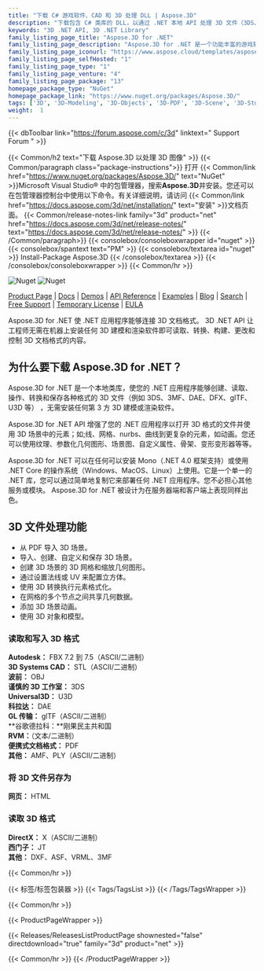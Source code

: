 ```yaml
---
title: "下载 C# 游戏软件、CAD 和 3D 处理 DLL | Aspose.3D"
description: "下载包含 C# 类库的 DLL，以通过 .NET 本地 API 处理 3D 文件（3DS、3MF、DAE、DFX、gITF、U3D）、网格、几何图形、场景、动画。"
keywords: "3D .NET API, 3D .NET Library"
family_listing_page_title: "Aspose.3D for .NET"
family_listing_page_description: "Aspose.3D for .NET 是一个功能丰富的游戏软件和计算机辅助设计 (CAD) API，它使 Mono 和 .NET 应用程序（包括 ASP.NET、Windows 窗体和 Web 服务）能够自动连接流行的 3D 文档格式，而无需任何 3D建模和渲染软件安装在服务器上。它支持 Discreet3DS、WavefrontOBJ、FBX（ASCII、二进制）、STL（ASCII、二进制）、USDC、USDZ、PDMS RVM、Universal3D、Collada、glTF、GLB、PLY、HTML5、A3DW、DirectX 和 Google Draco 文件格式，允许开发人员使用 Aspose.3D API 轻松创建、读取、转换、修改和控制这些 3D 文档格式的内容。"
family_listing_page_iconurl: "https://www.aspose.cloud/templates/aspose/App_Themes/V3/images/3d/272x272/aspose_3d-for-net-min.png"
family_listing_page_selfHosted: "1"
family_listing_page_type: "1"
family_listing_page_venture: "4"
family_listing_page_package: "13"
homepage_package_type: "NuGet"
homepage_package_link: "https://www.nuget.org/packages/Aspose.3D/"
tags: ['3D', '3D-Modeling', '3D-Objects', '3D-PDF', '3D-Scene', '3D-Studio-Max', '3D-Viewports', '3DS', '3D-to-GLTF2.0', '3D-to-HTML', '3D-to-PDF', '3MF', 'AMF', 'Animation', 'ASE', 'Aspose.3D', 'Aspose.Total', 'AutoCAD', 'Autodesk', 'Collada', 'Conholdate', 'Conholdate.Total', 'Cylinder', 'DAE', 'Darco', 'DirectX', 'DRC', 'DXF', 'FBX', 'Geometry', 'gITF', 'HTML', 'JT', 'Linear-Extrusion', 'Mesh', 'Morph', 'NURBS', 'OBJ', 'PDF', 'PLY', 'PointCloud', 'Polygons', 'Redenring', 'RVM', 'Skeleton', 'STL', 'U3D', 'VRML', 'Wavefront', 'X']
weight:  1
---
```


{{< dbToolbar link="https://forum.aspose.com/c/3d" linktext=" Support Forum " >}}

{{< Common/h2 text="下载 Aspose.3D 以处理 3D 图像"  >}}
{{< Common/paragraph class="package-instructions">}}
打开
{{< Common/link href="https://www.nuget.org/packages/Aspose.3D/" text="NuGet"  >}}Microsoft Visual Studio® 中的包管理器，搜索<b>Aspose.3D</b>并安装。您还可以在包管理器控制台中使用以下命令。有关详细说明，请访问
{{< Common/link href="https://docs.aspose.com/3d/net/installation/" text="安装"  >}}文档页面。
{{< Common/release-notes-link family="3d" product="net" href="https://docs.aspose.com/3d/net/release-notes/" text="https://docs.aspose.com/3d/net/release-notes/"  >}}
{{< /Common/paragraph>}}
{{< consolebox/consoleboxwrapper id="nuget" >}}
       {{< consolebox/spantext text="PM" >}}
       {{< consolebox/textarea id="nuget" >}} Install-Package Aspose.3D {{< /consolebox/textarea >}}
{{< /consolebox/consoleboxwrapper >}}
{{< Common/hr >}}

![Nuget](https://img.shields.io/nuget/v/Aspose.3D) ![Nuget](https://img.shields.io/nuget/dt/Aspose.3D?label=nuget%20downloads)

[Product Page](https://products.aspose.com/3d/net/) | [Docs](https://docs.aspose.com/3d/net/) | [Demos](https://products.aspose.app/3d/family) | [API Reference](https://reference.aspose.com/3d/net/) | [Examples](https://github.com/aspose-3d/Aspose.3D-for-.NET/tree/master/Examples) | [Blog](https://blog.aspose.com/category/3d/) | [Search](https://search.aspose.com/) | [Free Support](https://forum.aspose.com/c/3d) | [Temporary License](https://purchase.aspose.com/temporary-license) | [EULA](https://about.aspose.com/legal/eula/)

Aspose.3D for .NET 使 .NET 应用程序能够连接 3D 文档格式。 3D .NET API 让工程师无需在机器上安装任何 3D 建模和渲染软件即可读取、转换、构建、更改和控制 3D 文档格式的内容。

## 为什么要下载 Aspose.3D for .NET？

Aspose.3D for .NET 是一个本地类库，使您的 .NET 应用程序能够创建、读取、操作、转换和保存各种格式的 3D 文件（例如 3DS、3MF、DAE、DFX、gITF、U3D 等） ，无需安装任何第 3 方 3D 建模或渲染软件。

Aspose.3D for .NET API 增强了您的 .NET 应用程序以打开 3D 格式的文件并使用 3D 场景中的元素；如;线、网格、nurbs、曲线到更复杂的元素，如动画。您还可以使用纹理、参数化几何图形、场景图、自定义属性、骨架、变形变形器等等。

Aspose.3D for .NET 可以在任何可以安装 Mono（.NET 4.0 框架支持）或使用 .NET Core 的操作系统（Windows、MacOS、Linux）上使用。它是一个单一的 .NET 库，您可以通过简单地复制它来部署任何 .NET 应用程序。您不必担心其他服务或模块。 Aspose.3D for .NET 被设计为在服务器端和客户端上表现同样出色。

## 3D 文件处理功能

- 从 PDF 导入 3D 场景。
- 导入、创建、自定义和保存 3D 场景。
- 创建 3D 场景的 3D 网格和缩放几何图形。
- 通过设置法线或 UV 来配置立方体。
- 使用 3D 转换执行元素格式化。
- 在网格的多个节点之间共享几何数据。
- 添加 3D 场景动画。
- 使用 3D 对象和模型。

### 读取和写入 3D 格式

**Autodesk：** FBX 7.2 到 7.5（ASCII/二进制）\
**3D Systems CAD：** STL（ASCII/二进制）\
**波前：** OBJ\
**谨慎的 3D 工作室：** 3DS\
**Universal3D：** U3D\
**科拉达：** DAE\
**GL 传输：** glTF（ASCII/二进制）\
**谷歌德拉科：**刚果民主共和国\
**RVM：**（文本/二进制）\
**便携式文档格式：** PDF\
**其他：** AMF、PLY（ASCII/二进制）

### 将 3D 文件另存为

**网页：** HTML

### 读取 3D 格式

**DirectX：** X（ASCII/二进制）\
**西门子：** JT\
**其他：** DXF、ASF、VRML、3MF

{{< Common/hr >}}

{{< 标签/标签包装器 >}}
 {{< Tags/TagsList >}}
{{< /Tags/TagsWrapper >}}

{{< Common/hr >}}

{{< ProductPageWrapper >}}
<!-- ReleasesListProductPage-->
   {{< Releases/ReleasesListProductPage shownested="false"  directdownload="true" family="3d" product="net" >}}
<!-- /ReleasesListProductPage-->
{{< Common/hr >}}
{{< /ProductPageWrapper >}}

